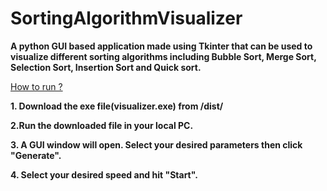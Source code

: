 # SortingAlgorithmVisualizer




**A python GUI based application made using Tkinter that can be used to visualize different sorting algorithms including Bubble Sort, Merge Sort, Selection Sort, Insertion Sort and Quick sort.**

[How to run ?](url)

**1. Download the exe file(visualizer.exe) from /dist/**

**2.Run the downloaded file in your local PC.**

**3. A GUI window will open. Select your desired parameters then click "Generate".**

**4. Select your desired speed and hit "Start".**
